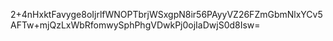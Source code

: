 2+4nHxktFavyge8oIjrlfWNOPTbrjWSxgpN8ir56PAyyVZ26FZmGbmNlxYCv5AFTw+mjQzLxWbRfomwySphPhgVDwkPj0ojIaDwjS0d8Isw=
